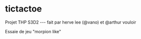 # tictactoe

Projet THP S3D2 --- fait par herve lee (@vano) et @arthur vouloir

Essaie de jeu "morpion like"
